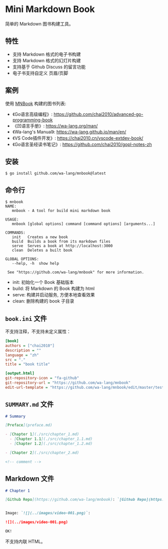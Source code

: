 # Mini Markdown Book

简单的 Markdown 图书构建工具。

## 特性

- 支持 Markdown 格式的电子书构建
- 支持 Markdown 格式的幻灯片构建
- 支持基于 Github Discuss 的留言功能
- 电子书支持自定义 页眉/页脚

## 案例

使用 [MNBook](https://github.com/wa-lang/mnbook) 构建的图书列表:

- 《Go语言高级编程》: https://github.com/chai2010/advanced-go-programming-book
- 《凹语言手册》: https://wa-lang.org/man/
- 《Wa-lang's Manual》: https://wa-lang.github.io/man/en/
- 《VS Code插件开发》: https://chai2010.cn/vscode-extdev-book/
- 《Go语言圣经读书笔记》: https://github.com/chai2010/gopl-notes-zh

## 安装

```
$ go install github.com/wa-lang/mnbook@latest
```

## 命令行

```
$ mnbook
NAME:
   mnbook - A tool for build mini markdown book

USAGE:
   mnbook [global options] command [command options] [arguments...]

COMMANDS:
   init   Creates a new book
   build  Builds a book from its markdown files
   serve  Serves a book at http://localhost:3000
   clean  Deletes a built book

GLOBAL OPTIONS:
   --help, -h  show help

 See "https://github.com/wa-lang/mnbook" for more information.
```

- init: 初始化一个 Book 基础版本
- build: 将 Markdown 的 Book 构建为 html
- serve: 构建并启动服务, 方便本地查看效果
- clean: 删除构建的 book 子目录

## `book.ini` 文件

不支持注释，不支持未定义属性：

```ini
[book]
authors = ["chai2010"]
description = ""
language = "zh"
src = "."
title = "book title"

[output.html]
git-repository-icon = "fa-github"
git-repository-url = "https://github.com/wa-lang/mnbook"
edit-url-template = "https://github.com/wa-lang/mnbook/edit/master/testdata/{path}"
```

## `SUMMARY.md` 文件

```md
# Summary

[Preface](preface.md)

- [Chapter 1](./src/chapter_1.md)
  - [Chapter 1.1](./src/chapter_1.1.md)
  - [Chapter 1.2](./src/chapter_1.2.md)

- [Chapter 2](./src/chapter_2.md)

<!-- comment -->
```

## Markdown 文件

```md
# Chapter 1

[Github Repo](https://github.com/wa-lang/mnbook): `[Github Repo](https://github.com/wa-lang/mnbook)`


Image: `![](../images/video-001.png)`:

![](../images/video-001.png)

OK!
```

不支持内联 HTML。
